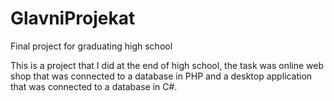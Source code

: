 # GlavniProjekat
Final project for graduating high school

This is a project that I did at the end of high school,
the task was online web shop that was connected to a database in PHP
and a desktop application that was connected to a database in C#.

